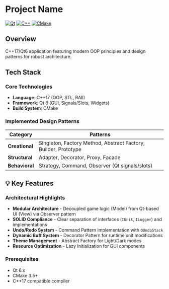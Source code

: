 # Project Name

[![Qt](https://img.shields.io/badge/Qt-6.x-green)](https://www.qt.io/)
[![C++](https://img.shields.io/badge/C++-17-blue)](https://isocpp.org/)
[![CMake](https://img.shields.io/badge/CMake-3.5+-brightgreen)](https://cmake.org/)

## Overview

C++17/Qt6 application featuring modern OOP principles and design patterns for robust architecture.

## Tech Stack

### Core Technologies
- **Language**: C++17 (OOP, STL, RAII)
- **Framework**: Qt 6 (GUI, Signals/Slots, Widgets)
- **Build System**: CMake

### Implemented Design Patterns
| Category       | Patterns                                                                 |
|----------------|--------------------------------------------------------------------------|
| **Creational** | Singleton, Factory Method, Abstract Factory, Builder, Prototype         |
| **Structural** | Adapter, Decorator, Proxy, Facade                                       |
| **Behavioral** | Strategy, Command, Observer (Qt signals/slots)                          |

## 💡 Key Features

### Architectural Highlights
- **Modular Architecture** - Decoupled game logic (Model) from Qt-based UI (View) via Observer pattern
- **SOLID Compliance** - Clear separation of interfaces (`IUnit`, `ILogger`) and implementations
- **Undo/Redo System** - Command Pattern implementation with `QUndoStack`
- **Dynamic Buff System** - Decorator Pattern for runtime unit modifications
- **Theme Management** - Abstract Factory for Light/Dark modes
- **Resource Optimization** - Lazy Initialization for GUI components

### Prerequisites
- Qt 6.x
- CMake 3.5+
- C++17 compatible compiler
